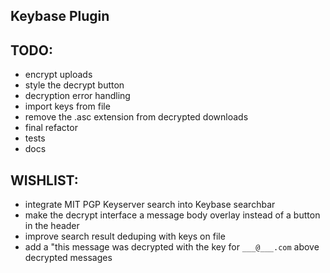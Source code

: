 ## Keybase Plugin

TODO:
-----
* encrypt uploads
* style the decrypt button
* decryption error handling
* import keys from file
* remove the .asc extension from decrypted downloads
* final refactor
* tests
* docs


WISHLIST:
-----
* integrate MIT PGP Keyserver search into Keybase searchbar
* make the decrypt interface a message body overlay instead of a button in the header
* improve search result deduping with keys on file
* add a "this message was decrypted with the key for `___@___.com` above decrypted messages
